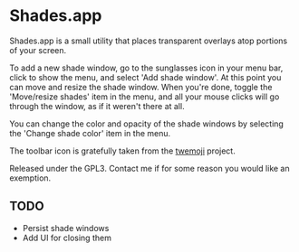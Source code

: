 # Shades.app

Shades.app is a small utility that places transparent overlays atop portions of your screen. 

To add a new shade window, go to the sunglasses icon in your menu bar, click to show the menu, and select 'Add shade window'. At this point you can move and resize the shade window. When you're done, toggle the 'Move/resize shades' item in the menu, and all your mouse clicks will go through the window, as if it weren't there at all. 

You can change the color and opacity of the shade windows by selecting the 'Change shade color' item in the menu.

The toolbar icon is gratefully taken from the [twemoji](https://github.com/twitter/twemoji) project. 

Released under the GPL3. Contact me if for some reason you would like an exemption.

## TODO

* Persist shade windows
* Add UI for closing them
